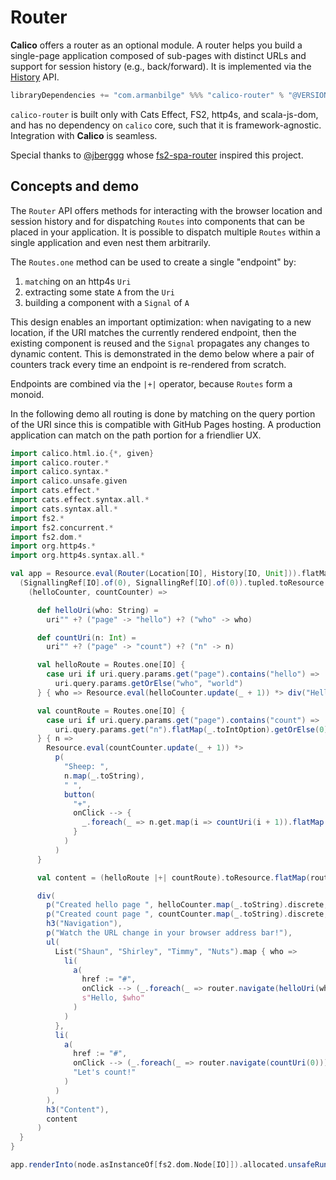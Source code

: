 # Router

**Calico** offers a router as an optional module. A router helps you build a single-page application composed of sub-pages with distinct URLs and support for session history (e.g., back/forward). It is implemented via the [History](https://developer.mozilla.org/en-US/docs/Web/API/History) API.

```scala
libraryDependencies += "com.armanbilge" %%% "calico-router" % "@VERSION@"
```

`calico-router` is built only with Cats Effect, FS2, http4s, and scala-js-dom, and has no dependency on `calico` core, such that it is framework-agnostic. Integration with **Calico** is seamless.

Special thanks to [@jberggg](https://github.com/jberggg) whose [fs2-spa-router](https://github.com/jberggg/fs2-spa-router) inspired this project.

## Concepts and demo

The `Router` API offers methods for interacting with the browser location and session history and for dispatching `Routes` into components that can be placed in your application. It is possible to dispatch multiple `Routes` within a single application and even nest them arbitrarily.

The `Routes.one` method can be used to create a single "endpoint" by:

1. `match`ing on an http4s `Uri`
2. extracting some state `A` from the `Uri`
3. building a component with a `Signal` of `A`

This design enables an important optimization: when navigating to a new location, if the URI matches the currently rendered endpoint, then the existing component is reused and the `Signal` propagates any changes to dynamic content. This is demonstrated in the demo below where a pair of counters track every time an endpoint is re-rendered from scratch.

Endpoints are combined via the `|+|` operator, because `Routes` form a monoid.

In the following demo all routing is done by matching on the query portion of the URI since this is compatible with GitHub Pages hosting. A production application can match on the path portion for a friendlier UX.

```scala mdoc:js
import calico.html.io.{*, given}
import calico.router.*
import calico.syntax.*
import calico.unsafe.given
import cats.effect.*
import cats.effect.syntax.all.*
import cats.syntax.all.*
import fs2.*
import fs2.concurrent.*
import fs2.dom.*
import org.http4s.*
import org.http4s.syntax.all.*

val app = Resource.eval(Router(Location[IO], History[IO, Unit])).flatMap { router =>
  (SignallingRef[IO].of(0), SignallingRef[IO].of(0)).tupled.toResource.flatMap {
    (helloCounter, countCounter) =>

      def helloUri(who: String) =
        uri"" +? ("page" -> "hello") +? ("who" -> who)

      def countUri(n: Int) =
        uri"" +? ("page" -> "count") +? ("n" -> n)

      val helloRoute = Routes.one[IO] {
        case uri if uri.query.params.get("page").contains("hello") =>
          uri.query.params.getOrElse("who", "world")
      } { who => Resource.eval(helloCounter.update(_ + 1)) *> div("Hello, ", who) }

      val countRoute = Routes.one[IO] {
        case uri if uri.query.params.get("page").contains("count") =>
          uri.query.params.get("n").flatMap(_.toIntOption).getOrElse(0)
      } { n =>
        Resource.eval(countCounter.update(_ + 1)) *>
          p(
            "Sheep: ",
            n.map(_.toString),
            " ",
            button(
              "+",
              onClick --> {
                _.foreach(_ => n.get.map(i => countUri(i + 1)).flatMap(router.navigate))
              }
            )
          )
      }

      val content = (helloRoute |+| countRoute).toResource.flatMap(router.dispatch)

      div(
        p("Created hello page ", helloCounter.map(_.toString).discrete, " times."),
        p("Created count page ", countCounter.map(_.toString).discrete, " times."),
        h3("Navigation"),
        p("Watch the URL change in your browser address bar!"),
        ul(
          List("Shaun", "Shirley", "Timmy", "Nuts").map { who =>
            li(
              a(
                href := "#",
                onClick --> (_.foreach(_ => router.navigate(helloUri(who)))),
                s"Hello, $who"
              )
            )
          },
          li(
            a(
              href := "#",
              onClick --> (_.foreach(_ => router.navigate(countUri(0)))),
              "Let's count!"
            )
          )
        ),
        h3("Content"),
        content
      )
  }
}

app.renderInto(node.asInstanceOf[fs2.dom.Node[IO]]).allocated.unsafeRunAndForget()
```
